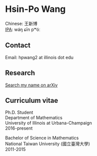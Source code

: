 # Hsin-Po Wang

Chinese: 王新博  
[IPA](https://en.wikipedia.org/wiki/Help:IPA/Mandarin): wáŋ ɕīn pʷóː

## Contact

Email: hpwang2 at illinois dot edu

## Research

[Search my name on arXiv](https://arxiv.org/search/?query=Hsin-Po+Wang&searchtype=author)

## Curriculum vitae

Ph.D. Student  
Department of Mathematics  
University of Illinois at Urbana-Champaign  
2016-present  
  
Bachelor of Science  in Mathematics  
National Taiwan University (國立臺灣大學)  
2011-2015

